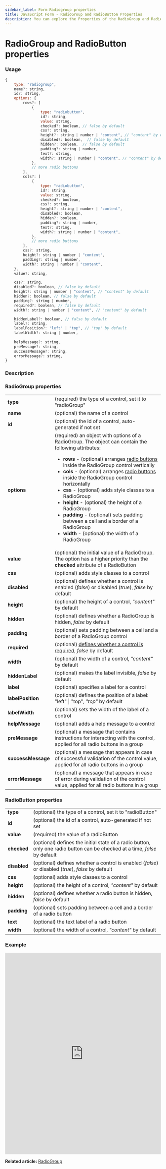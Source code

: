 ```yaml
---
sidebar_label: Form Radiogroup properties
title: JavaScript Form - RadioGroup and RadioButton Properties 
description: You can explore the Properties of the RadioGroup and RadioButton controls of Form in the documentation of the DHTMLX JavaScript UI library. Browse developer guides and API reference, try out code examples and live demos, and download a free 30-day evaluation version of DHTMLX Suite.
---
```


# RadioGroup and RadioButton properties

### Usage

~~~js
{
    type: "radiogroup",
    name?: string,
    id?: string,
    options: {
        rows?: [
            {
                type: "radiobutton",
                id?: string,
                value: string,
                checked?: boolean, // false by default 
                css?: string,
                height?: string | number | "content", // "content" by default
                disabled?: boolean,  // false by default
                hidden?: boolean,  // false by default
                padding?: string | number, 
                text?: string,
                width?: string | number | "content", // "content" by default
            },
            // more radio buttons
        ],
        cols?: [
            {
                type: "radiobutton",
                id?: string,
                value: string,
                checked?: boolean,
                css?: string,
                height?: string | number | "content",
                disabled?: boolean,
                hidden?: boolean,
                padding?: string | number,
                text?: string,
                width?: string | number | "content",
            },
            // more radio buttons
        ],
        css?: string,
        height?: string | number | "content",
        padding?: string | number,
        width?: string | number | "content",
    },
    value?: string,

    css?: string,
    disabled?: boolean, // false by default
    height?: string | number | "content", // "content" by default
    hidden?: boolean, // false by default
    padding?: string | number,
    required?: boolean, // false by default
    width?: string | number | "content", // "content" by default

    hiddenLabel?: boolean, // false by default
    label?: string,
    labelPosition?: "left" | "top", // "top" by default
    labelWidth?: string | number,
    
    helpMessage?: string,
    preMessage?: string,
    successMessage?: string,
    errorMessage?: string,
}
~~~

### Description

### RadioGroup properties

<table>
    <tbody>
        <tr>
            <td><b>type</b></td>
            <td>(required) the type of a control, set it to "radioGroup"</td>
        </tr>
        <tr>
            <td><b>name</b></td>
            <td>(optional) the name of a control</td>
        </tr>
        <tr>
            <td><b>id</b></td>
            <td>(optional) the id of a control, auto-generated if not set</td>
        </tr>
        <tr>
            <td><b>options</b></td>
            <td>(required) an object with options of a RadioGroup. The object can contain the following attributes:<ul><li><b>rows</b> - (optional) arranges <a href="../../../../form/api/radiogroup/api_radiogroup_properties/#radiobutton-properties">radio buttons</a> inside the RadioGroup control vertically</li><li><b>cols</b> - (optional) arranges <a href="../../../../form/api/radiogroup/api_radiogroup_properties/#radiobutton-properties">radio buttons</a> inside the RadioGroup control horizontally</li><li><b>css</b> - (optional) adds style classes to a RadioGroup</li><li><b>height</b> - (optional) the height of a RadioGroup </li><li><b>padding</b> - (optional) sets padding between a cell and a border of a RadioGroup</li><li><b>width</b> - (optional) the width of a RadioGroup</li></ul></td>
        </tr>
        <tr>
            <td><b>value</b></td>
            <td>(optional) the initial value of a RadioGroup. The option has a higher priority than the <b>checked</b> attribute of a RadioButton</td>
        </tr>
        <tr>
            <td><b>css</b></td>
            <td>(optional) adds style classes to a control</td>
        </tr>
        <tr>
            <td><b>disabled</b></td>
            <td>(optional) defines whether a control is enabled (<i>false</i>) or disabled (<i>true</i>), <i>false</i> by default</td>
        </tr>
        <tr>
            <td><b>height</b></td>
            <td>(optional) the height of a control, <i>"content"</i> by default</td>
        </tr>
        <tr>
            <td><b>hidden</b></td>
            <td>(optional) defines whether a RadioGroup is hidden, <i>false</i> by default</td>
        </tr>
        <tr>
            <td><b>padding</b></td>
            <td>(optional) sets padding between a cell and a border of a RadioGroup control</td>
        </tr>
        <tr>
            <td><b>required</b></td>
            <td>(optional) <a href="../../../work_with_form#validating-form">defines whether a control is required</a>, <i>false</i> by default</td>
        </tr>
        <tr>
            <td><b>width</b></td>
            <td>(optional) the width of a control, <i>"content"</i> by default</td>
        </tr>
        <tr>
            <td><b>hiddenLabel</b></td>
            <td>(optional) makes the label invisible, <i>false</i> by default</td>
        </tr>
        <tr>
            <td><b>label</b></td>
            <td>(optional) specifies a label for a control</td>
        </tr>
        <tr>
            <td><b>labelPosition</b></td>
            <td>(optional) defines the position of a label: "left" | "top", <i>"top"</i> by default</td>
        </tr>
        <tr>
            <td><b>labelWidth</b></td>
            <td>(optional) sets the width of the label of a control</td>
        </tr>
        <tr>
            <td><b>helpMessage</b></td>
            <td>(optional) adds a help message to a control</td>
        </tr>
        <tr>
            <td><b>preMessage</b></td>
            <td>(optional) a message that contains instructions for interacting with the control, applied for all radio buttons in a group</td>
        </tr>
        <tr>
            <td><b>successMessage</b></td>
            <td>(optional) a message that appears in case of successful validation of the control value, applied for all radio buttons in a group</td>
        </tr>
        <tr>
            <td><b>errorMessage</b></td>
            <td>(optional) a message that appears in case of error during validation of the control value, applied for all radio buttons in a group</td>
        </tr>
    </tbody>
</table>

### RadioButton properties

<table>
    <tbody>
        <tr>
            <td><b>type</b></td>
            <td>(optional) the type of a control, set it to "radioButton"</td>
        </tr>
        <tr>
            <td><b>id</b></td>
            <td>(optional) the id of a control, auto-generated if not set</td>
        </tr>
        <tr>
            <td><b>value</b></td>
            <td>(required) the value of a radioButton</td>
        </tr>
        <tr>
            <td><b>checked</b></td>
            <td>(optional) defines the initial state of a radio button, only one radio button can be checked at a time, <i>false</i> by default</td>
        </tr>
        <tr>
            <td><b>disabled</b></td>
            <td>(optional) defines whether a control is enabled (<i>false</i>) or disabled (<i>true</i>), <i>false</i> by default</td>
        </tr>
        <tr>
            <td><b>css</b></td>
            <td>(optional) adds style classes to a control</td>
        </tr>
        <tr>
            <td><b>height</b></td>
            <td>(optional) the height of a control, <i>"content"</i> by default</td>
        </tr>
        <tr>
            <td><b>hidden</b></td>
            <td>(optional) defines whether a radio button is hidden, <i>false</i> by default</td>
        </tr>
        <tr>
            <td><b>padding</b></td>
            <td>(optional) sets padding between a cell and a border of a radio button</td>
        </tr>
        <tr>
            <td><b>text</b></td>
            <td>(optional) the text label of a radio button</td>
        </tr>
        <tr>
            <td><b>width</b></td>
            <td>(optional) the width of a control, <i>"content"</i> by default</td>
        </tr>
    </tbody>
</table>

### Example

<iframe src="https://snippet.dhtmlx.com/ycp1cbct?mode=js" frameborder="0" class="snippet_iframe" width="100%" height="650"></iframe>

**Related article:** [RadioGroup](form/radiogroup.md)
